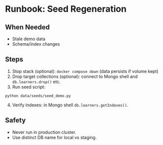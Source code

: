 # Runbook: Seed Regeneration

## When Needed
- Stale demo data
- Schema/index changes

## Steps
1. Stop stack (optional): `docker compose down` (data persists if volume kept)
2. Drop target collections (optional): connect to Mongo shell and `db.learners.drop()` etc.
3. Run seed script:
```
python data/seeds/seed_demo.py
```
4. Verify indexes: in Mongo shell `db.learners.getIndexes()`.

## Safety
- Never run in production cluster.
- Use distinct DB name for local vs staging.
